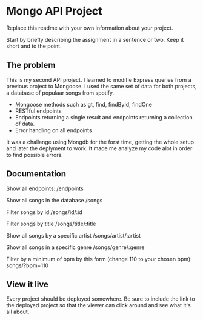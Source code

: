 # Mongo API Project

Replace this readme with your own information about your project.

Start by briefly describing the assignment in a sentence or two. Keep it short and to the point.

## The problem

This is my second API project. I learned to modifie Express queries from a previous project to Mongoose. I used the same set of data for both projects, a database of populaar songs from spotify.

- Mongoose methods such as gt, find, findById, findOne
- RESTful endpoints
- Endpoints returning a single result and endpoints returning a collection of data.
- Error handling on all endpoints

It was a challange using Mongdb for the forst time, getting the whole setup and later the deplyment to work. It made me analyze my code alot in order to find possible errors.

## Documentation

Show all endpoints:
/endpoints

Show all songs in the database
/songs

Filter songs by id
/songs/id/:id

Filter songs by title
/songs/title/:title

Show all songs by a specific artist
/songs/artist/:artist

Show all songs in a specific genre
/songs/genre/:genre

Filter by a minimum of bpm by this form (change 110 to your chosen bpm):
songs/?bpm=110

## View it live

Every project should be deployed somewhere. Be sure to include the link to the deployed project so that the viewer can click around and see what it's all about.
